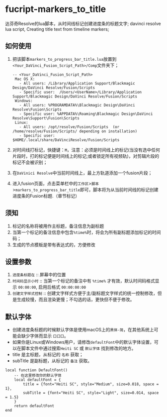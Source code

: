 # fucript-markers_to_title
达芬奇Resolve的lua脚本，从时间线标记创建进度条的标题文字; 
davinci resolve lua script, Creating title text from timeline markers;

## 如何使用
1. 把该脚本`markers_to_progress_bar_title.lua`放置到`<Your_DaVinci_Fusion_Script_Path>/Comp`文件夹下；
   ```
   -- <Your_DaVinci_Fusion_Script_Path>
    Mac OS X:
      - All users: /Library/Application Support/Blackmagic Design/DaVinci Resolve/Fusion/Scripts
      - Specific user:  /Users/<UserName>/Library/Application Support/Blackmagic Design/DaVinci Resolve/Fusion/Scripts
    Windows:
      - All users: %PROGRAMDATA%\Blackmagic Design\DaVinci Resolve\Fusion\Scripts
      - Specific user: %APPDATA%\Roaming\Blackmagic Design\DaVinci Resolve\Support\Fusion\Scripts
    Linux:
      - All users: /opt/resolve/Fusion/Scripts  (or /home/resolve/Fusion/Scripts/ depending on installation)
      - Specific user: $HOME/.local/share/DaVinciResolve/Fusion/Scripts
   ```

3. 对时间线打标记，快捷键：`M`，注意：必须是时间线上的标记(当没有选中任何片段时，打的标记便是时间线上的标记;或者锁定所有视频轨)，对剪辑片段的标记不会被识别；
4. 在`DaVinici Resolve`中当前时间线上，最上方轨道添加一个fusion片段；
5. 进入fusion页面，点击菜单栏中的`工作区`>`脚本`>`markers_to_progress_bar_title`即可，脚本将为从当前时间线的标记创建进度条的Fusion标题.（章节标记）

## 须知
1. 标记的名称将被用作主标题，备注信息为副标题
2. 当第一个标记的备注信息中包含`%time%`时，将会为所有副标题添加标记的时间码；
3. 生成的节点模板是带有表达式的，方便修改

## 设置参数
1. `进度条标题在` :: 屏幕中的位置
2. `时间码显示小时` :: 当第一个标记的备注中有 `%time%` 才有效，默认时间码格式显示 `00:00:00`, 启用后格式 `00:00:00:00`
3. `创建文字样式控制` :: 创建文字样式方便于主/副标题文字样式的统一控制修改，但是生成较慢，而且渲染更慢；不勾选的话，更快但不便于修改。

## 默认字体
- 创建进度条标题的时候默认字体是使用macOS上的`黑体-简`，在其他系统上可能会缺少字体而显示 `口口口`。
- 如果你是Linux或Windows用户，请修改`defaultFont`中的默认字体设置，可以在脚本文件中通过搜索`Heiti SC` 或 `默认字体` 找到修改的地方。
- title 是主标题，从标记的 `名称` 获取；
- subTitle 是副标题，从标记的 `备注` 获取。

```
local function DefaultFont()
    -- 在这里修改你的默认字体
    local defaultFont = {
        title = {font="Heiti SC", style="Medium", size=0.018, space = 1},
        subTitle = {font="Heiti SC", style="Light", size=0.014, space = 1.5}
    }
    return defaultFont
end
```
